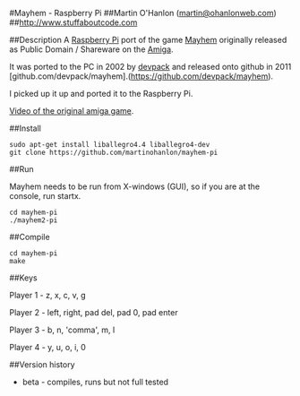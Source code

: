 #Mayhem - Raspberry Pi 
##Martin O'Hanlon (martin@ohanlonweb.com)
##http://www.stuffaboutcode.com

##Description
A [Raspberry Pi](https://www.raspberrypi.org) port of the game [Mayhem](http://www.lemonamiga.com/games/details.php?id=2972) originally released as Public Domain / Shareware on the [Amiga](https://en.wikipedia.org/wiki/Amiga).

It was ported to the PC in 2002 by [devpack](https://github.com/devpack) and released onto github in 2011 [github.com/devpack/mayhem].(https://github.com/devpack/mayhem).

I picked up it up and ported it to the Raspberry Pi.

[Video of the original amiga game](https://www.youtube.com/watch?v=fs30DLGxqhs). 

##Install

```
sudo apt-get install liballegro4.4 liballegro4-dev
git clone https://github.com/martinohanlon/mayhem-pi
```

##Run

Mayhem needs to be run from X-windows (GUI), so if you are at the console, run startx.

```
cd mayhem-pi
./mayhem2-pi
```

##Compile
```
cd mayhem-pi
make
```

##Keys

Player 1 - z, x, c, v, g 

Player 2 - left, right, pad del, pad 0, pad enter

Player 3 - b, n, 'comma', m, l

Player 4 - y, u, o, i, 0

##Version history
* beta - compiles, runs but not full tested